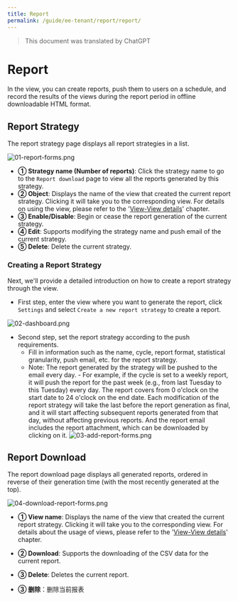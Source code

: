 ```yaml
---
title: Report
permalink: /guide/ee-tenant/report/report/
---
```


> This document was translated by ChatGPT

# Report

In the view, you can create reports, push them to users on a schedule, and record the results of the views during the report period in offline downloadable HTML format.

## Report Strategy

The report strategy page displays all report strategies in a list.

![01-report-forms.png](https://yunshan-guangzhou.oss-cn-beijing.aliyuncs.com/pub/pic/202310316540cc8a9690e.png)

- **① Strategy name (Number of reports)**: Click the strategy name to go to the `Report download` page to view all the reports generated by this strategy.
- **② Object**: Displays the name of the view that created the current report strategy. Clicking it will take you to the corresponding view. For details on using the view, please refer to the '[View-View details](../dashboard/use/)' chapter.
- **③ Enable/Disable**: Begin or cease the report generation of the current strategy.
- **④ Edit**: Supports modifying the strategy name and push email of the current strategy.
- **⑤ Delete**: Delete the current strategy.

### Creating a Report Strategy

Next, we'll provide a detailed introduction on how to create a report strategy through the view.

- First step, enter the view where you want to generate the report, click `Settings` and select `Create a new report strategy` to create a report.

![02-dashboard.png](https://yunshan-guangzhou.oss-cn-beijing.aliyuncs.com/pub/pic/202310316540cc961795d.png)

- Second step, set the report strategy according to the push requirements.
  - Fill in information such as the name, cycle, report format, statistical granularity, push email, etc. for the report strategy.
  - Note: The report generated by the strategy will be pushed to the email every day. - For example, if the cycle is set to a weekly report, it will push the report for the past week (e.g., from last Tuesday to this Tuesday) every day. The report covers from 0 o'clock on the start date to 24 o'clock on the end date. Each modification of the report strategy will take the last before the report generation as final, and it will start affecting subsequent reports generated from that day, without affecting previous reports. And the report email includes the report attachment, which can be downloaded by clicking on it.
    ![03-add-report-forms.png](https://yunshan-guangzhou.oss-cn-beijing.aliyuncs.com/pub/pic/202310316540cca8c9511.png)

## Report Download

The report download page displays all generated reports, ordered in reverse of their generation time (with the most recently generated at the top).

![04-download-report-forms.png](https://yunshan-guangzhou.oss-cn-beijing.aliyuncs.com/pub/pic/202310316540ccc1e1fec.png)

- **① View name**: Displays the name of the view that created the current report strategy. Clicking it will take you to the corresponding view. For details about the usage of views, please refer to the '[View-View details](../dashboard/use/)' chapter.

- **② Download**: Supports the downloading of the CSV data for the current report.
- **③ Delete**: Deletes the current report.
- **③ 删除**：删除当前报表
